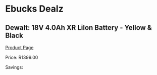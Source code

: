 
# Ebucks Dealz
## Dewalt: 18V 4.0Ah XR LiIon Battery - Yellow & Black
[Product Page](https://www.ebucks.com/web/shop/productSelected.do?prodId=369693423&catId=370101825)

Price: R1399.00

Savings: 


	